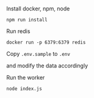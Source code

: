 ###

Install docker, npm, node

```
npm run install
```

Run redis

```
docker run -p 6379:6379 redis
```


Copy `.env.sample` to `.env`

and modify the data accordingly

Run the worker

```
node index.js
```

